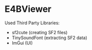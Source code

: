 # E4BViewer
 
Used Third Party Libraries:
 - sf2cute (creating SF2 files)
 - TinySoundFont (extracting SF2 data)
 - ImGui (UI)
